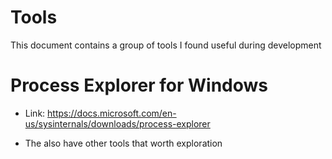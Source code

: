 # Tools 
This document contains a group of tools I found useful during development 

# Process Explorer for Windows 

* Link: https://docs.microsoft.com/en-us/sysinternals/downloads/process-explorer

* The also have other tools that worth exploration 
